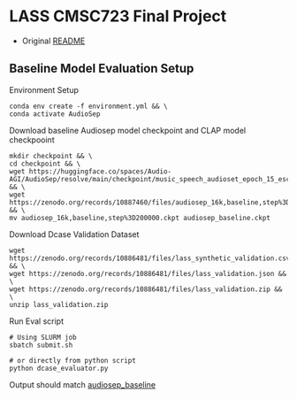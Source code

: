 # LASS CMSC723 Final Project

+ Original [README](dcase_README.md)

## Baseline Model Evaluation Setup


Environment Setup
```
conda env create -f environment.yml && \
conda activate AudioSep
```

Download baseline Audiosep model checkpoint and CLAP model checkpooint
```
mkdir checkpoint && \
cd checkpoint && \
wget https://huggingface.co/spaces/Audio-AGI/AudioSep/resolve/main/checkpoint/music_speech_audioset_epoch_15_esc_89.98.pt && \
wget https://zenodo.org/records/10887460/files/audiosep_16k,baseline,step%3D200000.ckpt && \
mv audiosep_16k,baseline,step%3D200000.ckpt audiosep_baseline.ckpt
```

Download Dcase Validation Dataset
```
wget https://zenodo.org/records/10886481/files/lass_synthetic_validation.csv && \
wget https://zenodo.org/records/10886481/files/lass_validation.json && \
wget https://zenodo.org/records/10886481/files/lass_validation.zip && \
unzip lass_validation.zip
```

Run Eval script
```
# Using SLURM job
sbatch submit.sh

# or directly from python script
python dcase_evaluator.py
```

Output should match [audiosep_baseline](audiosep_baseline)